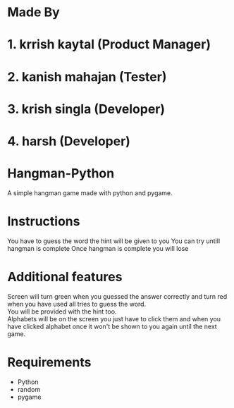 # Made By 
# 1. krrish kaytal (Product Manager)
# 2. kanish mahajan (Tester)
# 3. krish singla (Developer)
# 4. harsh (Developer)

# Hangman-Python
A simple hangman game made with python and pygame.

# Instructions
You have to guess the word the hint will be given to you 
You can try untill hangman is complete
Once hangman is complete you will lose

# Additional features
Screen will turn green when you guessed the answer correctly 
and turn red when you have used all tries to guess the word.<br>
You will be provided with the hint too.<br>
Alphabets will be on the screen you just have to click them 
and when you have clicked alphabet once it won't be shown to you again until the next game.



# Requirements
- Python 
- random
- pygame


